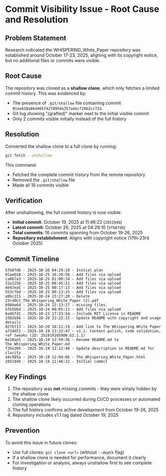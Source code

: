 # Commit Visibility Issue - Root Cause and Resolution

## Problem Statement
Research indicated the WHISPERING_White_Paper repository was established around October 17-23, 2025, aligning with its copyright notice, but no additional files or commits were visible.

## Root Cause
The repository was cloned as a **shallow clone**, which only fetches a limited commit history. This was evidenced by:
- The presence of `.git/shallow` file containing commit `91aeb18a86d465f42f895da357aebcf28b2cc72a`
- Git log showing "(grafted)" marker next to the initial visible commit
- Only 2 commits visible initially instead of the full history

## Resolution
Converted the shallow clone to a full clone by running:
```bash
git fetch --unshallow
```

This command:
- Fetched the complete commit history from the remote repository
- Removed the `.git/shallow` file
- Made all 16 commits visible

## Verification
After unshallowing, the full commit history is now visible:
- **Initial commit**: October 19, 2025 at 11:46:22 (`285194b`)
- **Latest commit**: October 26, 2025 at 04:29:10 (`5fb87db`)
- **Total commits**: 16 commits spanning from October 19-26, 2025
- **Repository establishment**: Aligns with copyright notice (17th-23rd October 2025)

## Commit Timeline
```
5fb87db - 2025-10-26 04:29:10 - Initial plan
91aeb18 - 2025-10-25 16:20:58 - Add files via upload
ca867a3 - 2025-10-25 01:00:34 - Add files via upload
22a125b - 2025-10-25 00:45:21 - Add files via upload
4e47ea5 - 2025-10-25 00:17:13 - Add files via upload
553cfbd - 2025-10-25 00:13:25 - Add files via upload
a9bc211 - 2025-10-24 23:27:20 - Delete 23rdOct_The_Whispering_White_Paper (2).pdf
b986e64 - 2025-10-24 22:13:27 - missing files.
5fb5bb4 - 2025-10-24 00:05:11 - Add files via upload
6a46fd1 - 2025-10-23 17:33:54 - Include MIT License in README
1502b56 - 2025-10-20 22:22:15 - Update README with copyright and usage details
82f6713 - 2025-10-20 18:21:19 - Add link to The Whispering White Paper
a734df2 - 2025-10-19 13:32:47 - v1.1: Content polish, code validation, ref tweaks (ID: 251019105900.G2.1.1)
6e18ae5 - 2025-10-19 12:59:36 - Rename README.md to The_Whispering_White_Paper.md
f35e205 - 2025-10-19 12:12:48 - Update description in README.md for clarity
44c985a - 2025-10-19 12:04:06 - The_Whispering_White_Paper.html
285194b - 2025-10-19 11:46:22 - Initial commit
```

## Key Findings
1. The repository was **not** missing commits - they were simply hidden by the shallow clone
2. The shallow clone likely occurred during CI/CD processes or automated cloning operations
3. The full history confirms active development from October 19-26, 2025
4. Repository includes v1.1 tag dated October 19, 2025

## Prevention
To avoid this issue in future clones:
- Use full clones: `git clone <url>` (without `--depth` flag)
- If a shallow clone is needed for performance, document it clearly
- For investigation or analysis, always unshallow first to see complete history
